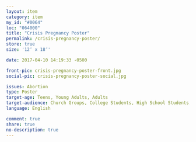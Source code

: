 ```yaml
---
layout: item
category: item
my_id: "#0064"
loc: "064000"
title: "Crisis Pregnancy Poster"
permalink: /crisis-pregnancy-poster/
store: true
size: '12″ x 18″'

date: 2017-04-10 14:19:33 -0500

front-pic: crisis-pregnancy-poster-front.jpg
social-pic: crisis-pregnancy-poster-social.jpg

issues: Abortion
type: Poster
target-age: Teens, Young Adults, Adults
target-audience: Church Groups, College Students, High School Students, Youth Group
language: English

comment: true
share: true
no-description: true
---
```

